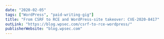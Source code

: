```yaml
---
date: "2020-02-05"
tags: ["WordPress", "paid-writing-gig"]
title: "From CSRF to RCE and WordPress-site takeover: CVE-2020-8417"
outLink: "https://blog.wpsec.com/csrf-to-rce-wordpress/"
publisherWebsite: "blog.wpsec.com"
---
```

